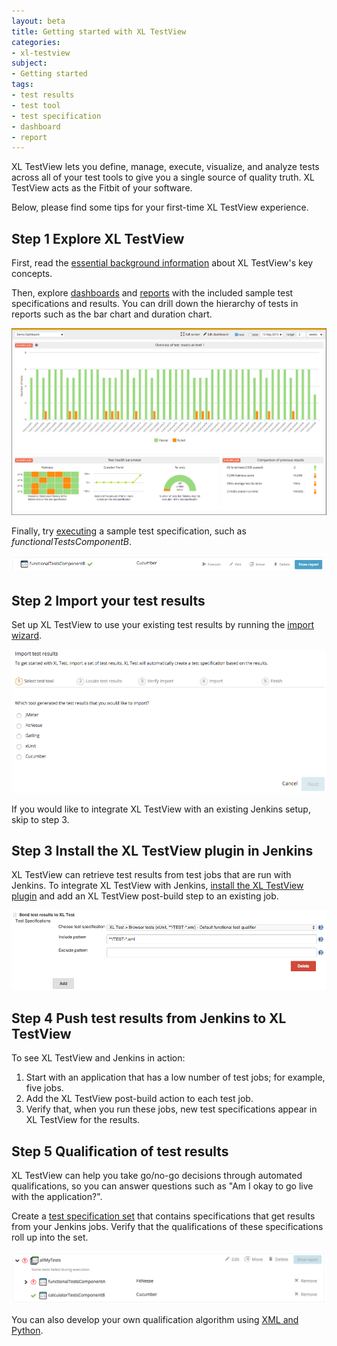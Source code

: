 ```yaml
---
layout: beta
title: Getting started with XL TestView
categories:
- xl-testview
subject:
- Getting started
tags:
- test results
- test tool
- test specification
- dashboard
- report
---
```


XL TestView lets you define, manage, execute, visualize, and analyze tests across all of your test tools to give you a single source of quality truth. XL TestView acts as the Fitbit of your software.

Below, please find some tips for your first-time XL TestView experience.

## Step 1 Explore XL TestView

First, read the [essential background information](/xl-testview/concept/key-concepts.html) about XL TestView's key concepts.

Then, explore [dashboards](/xl-testview/how-to/using-dashboards.html) and [reports](/xl-testview/concept/reports.html) with the included sample test specifications and results. You can drill down the hierarchy of tests in reports such as the bar chart and duration chart.

![Dashboard with sample data](images/getting-started-demo-dashboard.png)

Finally, try [executing](/xl-testview/how-to/execute-tests.html) a sample test specification, such as *functionalTestsComponentB*.

![Sample test specification](images/getting-started-sample-test-specification.png)

## Step 2 Import your test results

Set up XL TestView to use your existing test results by running the [import wizard](/xl-testview/how-to/import-test-results.html).

![XL TestView import wizard](images/getting-started-import-wizard-step-1.png)

If you would like to integrate XL TestView with an existing Jenkins setup, skip to step 3.

## Step 3 Install the XL TestView plugin in Jenkins

XL TestView can retrieve test results from test jobs that are run with Jenkins. To integrate XL TestView with Jenkins, [install the XL TestView plugin](/xl-testview/how-to/connect-to-a-jenkins-job.html) and add an XL TestView post-build step to an existing job.

![XL TestView post-build step in Jenkins](images/getting-started-jenkins-post-build-step.png)

## Step 4 Push test results from Jenkins to XL TestView

To see XL TestView and Jenkins in action:

1. Start with an application that has a low number of test jobs; for example, five jobs.
2. Add the XL TestView post-build action to each test job.
3. Verify that, when you run these jobs, new test specifications appear in XL TestView for the results.

## Step 5 Qualification of test results

XL TestView can help you take go/no-go decisions through automated qualifications, so you can answer questions such as "Am I okay to go live with the application?".

Create a [test specification set](/xl-testview/how-to/create-a-test-specification-set.html) that contains specifications that get results from your Jenkins jobs. Verify that the qualifications of these specifications roll up into the set.

![Test specification set with qualifications](images/getting-started-test-spec-set-qualification.png)

You can also develop your own qualification algorithm using [XML and Python](/xl-testview/how-to/create-a-custom-qualification.html).
